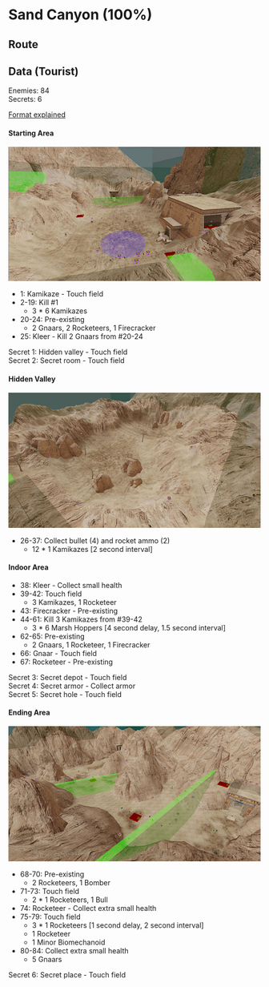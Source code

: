 # Sand Canyon (100%)

## Route

## Data (Tourist)
Enemies: 84  
Secrets: 6

[Format explained](../../02-explanations.md)

#### Starting Area
![Starting area](images/sand_canyon_starting_area.jpg)

* 1: Kamikaze - Touch field
* 2-19: Kill #1
    - 3 * 6 Kamikazes
* 20-24: Pre-existing
    - 2 Gnaars, 2 Rocketeers, 1 Firecracker
* 25: Kleer - Kill 2 Gnaars from #20-24

Secret 1: Hidden valley - Touch field  
Secret 2: Secret room - Touch field

#### Hidden Valley
![Hidden valley](images/sand_canyon_hidden_valley.jpg)

* 26-37: Collect bullet (4) and rocket ammo (2)
    - 12 * 1 Kamikazes [2 second interval]

#### Indoor Area
* 38: Kleer - Collect small health
* 39-42: Touch field
    - 3 Kamikazes, 1 Rocketeer
* 43: Firecracker - Pre-existing
* 44-61: Kill 3 Kamikazes from #39-42
    - 3 * 6 Marsh Hoppers [4 second delay, 1.5 second interval]
* 62-65: Pre-existing
    - 2 Gnaars, 1 Rocketeer, 1 Firecracker
* 66: Gnaar - Touch field
* 67: Rocketeer - Pre-existing

Secret 3: Secret depot - Touch field  
Secret 4: Secret armor - Collect armor  
Secret 5: Secret hole - Touch field

#### Ending Area
![Ending area](images/sand_canyon_ending_area.jpg)

* 68-70: Pre-existing
    - 2 Rocketeers, 1 Bomber
* 71-73: Touch field
    - 2 * 1 Rocketeers, 1 Bull
* 74: Rocketeer - Collect extra small health
* 75-79: Touch field
    - 3 * 1 Rocketeers [1 second delay, 2 second interval]
    - 1 Rocketeer
    - 1 Minor Biomechanoid
* 80-84: Collect extra small health
    - 5 Gnaars

Secret 6: Secret place - Touch field
